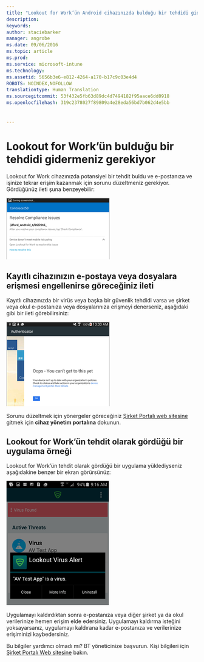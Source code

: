 ```yaml
---
title: "Lookout for Work’ün Android cihazınızda bulduğu bir tehdidi gidermeniz gerekiyor | Microsoft Intune"
description: 
keywords: 
author: staciebarker
manager: angrobe
ms.date: 09/06/2016
ms.topic: article
ms.prod: 
ms.service: microsoft-intune
ms.technology: 
ms.assetid: 5656b3e6-e812-4264-a170-b17c9c03e4d4
ROBOTS: NOINDEX,NOFOLLOW
translationtype: Human Translation
ms.sourcegitcommit: 53f432e5fb63d89dc4d7494182f95aace6dd0918
ms.openlocfilehash: 319c2378027f89809a4e28eda56bd7b062d4e5bb


---
```


# Lookout for Work’ün bulduğu bir tehdidi gidermeniz gerekiyor

Lookout for Work cihazınızda potansiyel bir tehdit buldu ve e-postanıza ve işinize tekrar erişim kazanmak için sorunu düzeltmeniz gerekiyor. Gördüğünüz ileti şuna benzeyebilir:

![Lookout for Work cihazınızda bir tehdit buldu](./media/lookout-threat-found-android.png)

## Kayıtlı cihazınızın e-postaya veya dosyalara erişmesi engellenirse göreceğiniz ileti

Kayıtlı cihazınızda bir virüs veya başka bir güvenlik tehdidi varsa ve şirket veya okul e-postanıza veya dosyalarınıza erişmeyi denerseniz, aşağıdaki gibi bir ileti görebilirsiniz:

![Şirket Portalı web sitesine bağlantı ile Lookout for Work hata iletisi](./media/lookout-go-to-device-management-portal-android.png)

Sorunu düzeltmek için yönergeler göreceğiniz [Şirket Portalı web sitesine](http://portal.manage.microsoft.com) gitmek için **cihaz yönetim portalına** dokunun.

## Lookout for Work’ün tehdit olarak gördüğü bir uygulama örneği

Lookout for Work’ün tehdit olarak gördüğü bir uygulama yüklediyseniz aşağıdakine benzer bir ekran görürsünüz:

![Lookout for Work virüs uyarı iletisi örneği](./media/lookout-virus-alert-android.png)

Uygulamayı kaldırdıktan sonra e-postanıza veya diğer şirket ya da okul verilerinize hemen erişim elde edersiniz. Uygulamayı kaldırma isteğini yoksayarsanız, uygulamayı kaldırana kadar e-postanıza ve verilerinize erişiminizi kaybedersiniz.

Bu bilgiler yardımcı olmadı mı? BT yöneticinize başvurun. Kişi bilgileri için [Şirket Portalı Web sitesine](http://portal.manage.microsoft.com) bakın.





<!--HONumber=Oct16_HO2-->


